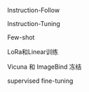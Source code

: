 Instruction-Follow

Instruction-Tuning

Few-shot

LoRa和Linear训练

Vicuna 和 ImageBind 冻结



supervised fine-tuning